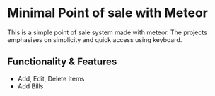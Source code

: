 # Minimal Point of sale with Meteor
This is a simple point of sale system made with meteor. The projects emphasises on simplicity and quick access using keyboard.

## Functionality & Features
* Add, Edit, Delete Items
* Add Bills


